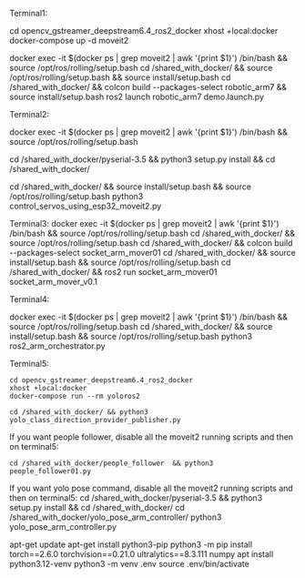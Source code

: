 


Terminal1:
 
cd opencv_gstreamer_deepstream6.4_ros2_docker
xhost +local:docker
docker-compose up -d moveit2


docker exec -it $(docker ps | grep moveit2 | awk '{print $1}')   /bin/bash  && source /opt/ros/rolling/setup.bash
cd /shared_with_docker/ && source /opt/ros/rolling/setup.bash && source install/setup.bash 
cd /shared_with_docker/  && colcon build --packages-select robotic_arm7  && source install/setup.bash
ros2 launch robotic_arm7 demo.launch.py




Terminal2:

docker exec -it $(docker ps | grep moveit2 | awk '{print $1}')   /bin/bash  && source /opt/ros/rolling/setup.bash

cd /shared_with_docker/pyserial-3.5  && python3 setup.py install && cd /shared_with_docker/

cd /shared_with_docker/  &&  source install/setup.bash && source /opt/ros/rolling/setup.bash
python3 control_servos_using_esp32_moveit2.py







Terminal3:
docker exec -it $(docker ps | grep moveit2 | awk '{print $1}')   /bin/bash  && source /opt/ros/rolling/setup.bash
cd /shared_with_docker/  &&  source /opt/ros/rolling/setup.bash
cd /shared_with_docker/  && colcon build --packages-select socket_arm_mover01
cd /shared_with_docker/  &&  source install/setup.bash && source /opt/ros/rolling/setup.bash
cd /shared_with_docker/  && ros2 run socket_arm_mover01 socket_arm_mover_v0.1










Terminal4:

docker exec -it $(docker ps | grep moveit2 | awk '{print $1}')   /bin/bash  && source /opt/ros/rolling/setup.bash
cd /shared_with_docker/  &&  source install/setup.bash && source /opt/ros/rolling/setup.bash
python3 ros2_arm_orchestrator.py



Terminal5:

```
cd opencv_gstreamer_deepstream6.4_ros2_docker
xhost +local:docker
docker-compose run --rm yoloros2 

cd /shared_with_docker/ && python3 yolo_class_direction_provider_publisher.py

```





If you want people follower, disable all the moveit2 running scripts and then on terminal5:

```
cd /shared_with_docker/people_follower  && python3  people_follower01.py
```





If you want yolo pose command, disable all the moveit2 running scripts and then on terminal5:
cd /shared_with_docker/pyserial-3.5  && python3 setup.py install && cd /shared_with_docker/
cd /shared_with_docker/yolo_pose_arm_controller/
python3 yolo_pose_arm_controller.py 








apt-get update
 apt-get install python3-pip
python3 -m pip install torch==2.6.0     torchvision==0.21.0     ultralytics==8.3.111     numpy
apt install python3.12-venv
python3 -m venv .env
 source .env/bin/activate

